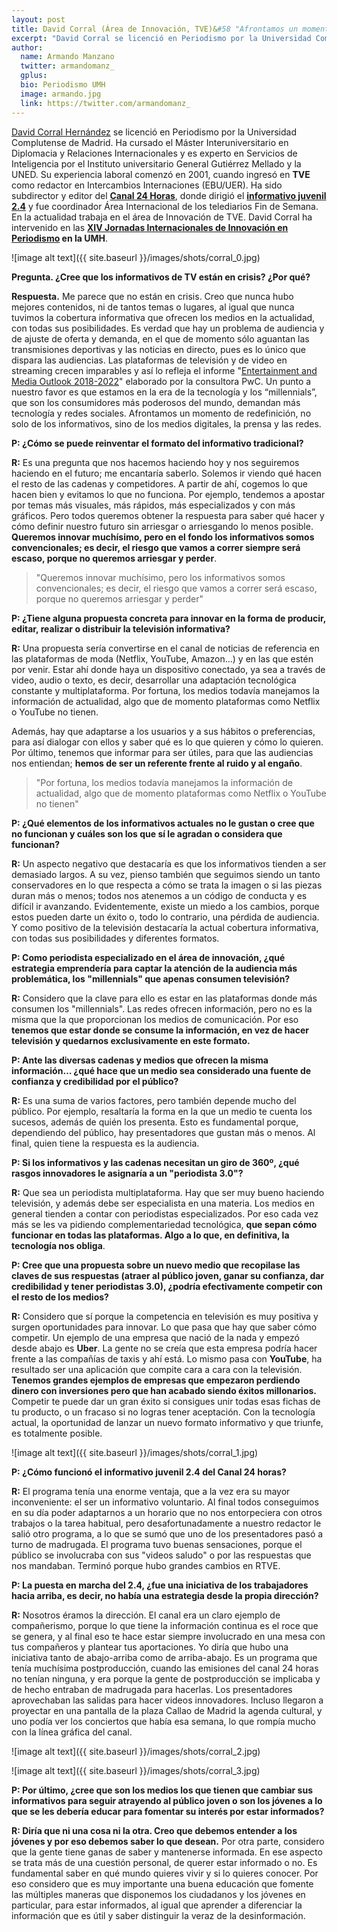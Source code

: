 ```yaml
---
layout: post
title: David Corral (Área de Innovación, TVE)&#58 "Afrontamos un momento de redefinición, no sólo de los informativos sino de los medios digitales, la prensa y las redes"
excerpt: "David Corral se licenció en Periodismo por la Universidad Complutense de Madrid. Ha cursado el Máster Interuniversitario en Diplomacia y Relaciones Internacionales y es experto en Servicios de Inteligencia por el Instituto universitario General Gutiérrez Mellado y la UNED. Su experiencia laboral comenzó en 2001, cuando ingresó en TVE como redactor en Intercambios Internaciones (EBU/UER). Ha sido subdirector y editor del Canal 24 Horas, donde dirigió el informativo juvenil2.4 y fue coordinador del Área Internacional de los telediarios Fin de Semana. En la actualidad trabaja en el área de Innovación de TVE. David Corral ha intervenido en las XIV Jornadas Internacionales de Innovación en Periodismo."
author:
  name: Armando Manzano
  twitter: armandomanz_
  gplus:  
  bio: Periodismo UMH
  image: armando.jpg
  link: https://twitter.com/armandomanz_
---
```

[David Corral Hernández](http://periodismo.umh.es/2018/10/22/ponentes-xiv-jornadas-internacionales-david-corral-unidad-innovacion-tve/) se licenció en Periodismo por la Universidad Complutense de Madrid. Ha cursado el Máster Interuniversitario en Diplomacia y Relaciones Internacionales y es experto en Servicios de Inteligencia por el Instituto universitario General Gutiérrez Mellado y la UNED. Su experiencia laboral comenzó en 2001, cuando ingresó en **TVE** como redactor en Intercambios Internaciones (EBU/UER). Ha sido subdirector y editor del **[Canal 24 Horas](http://www.rtve.es/directo/canal-24h/)**, donde dirigió el **[informativo juvenil 2.4](http://www.rtve.es/alacarta/videos/24-informativo-juvenil/)** y fue coordinador Área Internacional de los telediarios Fin de Semana. En la actualidad trabaja en el área de Innovación de TVE. David Corral ha intervenido en las **[XIV Jornadas Internacionales de Innovación en Periodismo](http://mip.umh.es/blog/2018/11/20/diez-formas-innovar-formatos-audiovisuales-informativo/) en la UMH**.

![image alt text]({{ site.baseurl }}/images/shots/corral_0.jpg)

**Pregunta. ¿Cree que los informativos de TV están en crisis? ¿Por qué?**

**Respuesta.** Me parece que no están en crisis. Creo que nunca hubo mejores contenidos, ni de tantos temas o lugares, al igual que nunca tuvimos la cobertura informativa que ofrecen los medios en la actualidad, con todas sus posibilidades. Es verdad que hay un problema de audiencia y de ajuste de oferta y demanda, en el que de momento sólo aguantan las transmisiones deportivas y las noticias en directo, pues es lo único que dispara las audiencias. Las plataformas de televisión y de video en streaming crecen imparables y así lo refleja el informe "[Entertainment and Media Outlook 2018-2022](https://www.pwc.com/gx/en/industries/tmt/media/outlook.html)" elaborado por la consultora PwC. Un punto a nuestro favor es que estamos en la era de la tecnología y los “millennials”, que son los consumidores más poderosos del mundo, demandan más tecnología y redes sociales. Afrontamos un momento de redefinición, no solo de los informativos, sino de los medios digitales, la prensa y las redes.

**P: ¿Cómo se puede reinventar el formato del informativo tradicional?**

**R:** Es una pregunta que nos hacemos haciendo hoy y nos seguiremos haciendo en el futuro; me encantaría saberlo. Solemos ir viendo qué hacen el resto de las cadenas y competidores. A partir de ahí, cogemos lo que hacen bien y evitamos lo que no funciona. Por ejemplo, tendemos a apostar por temas más visuales, más rápidos, más especializados y con más gráficos. Pero todos queremos obtener la respuesta para saber qué hacer y cómo definir nuestro futuro sin arriesgar o arriesgando lo menos posible. **Queremos innovar muchísimo, pero en el fondo los informativos somos convencionales; es decir, el riesgo que vamos a correr siempre será escaso, porque no queremos arriesgar y perder**.

>"Queremos innovar muchísimo, pero los informativos somos convencionales; es decir, el riesgo que vamos a correr será escaso, porque no queremos arriesgar y perder"

**P: ¿Tiene alguna propuesta concreta para innovar en la forma de producir, editar, realizar o distribuir la televisión informativa?**

**R:** Una propuesta sería convertirse en el canal de noticias de referencia en las plataformas de moda (Netflix, YouTube, Amazon…) y en las que estén por venir. Estar ahí donde haya un dispositivo conectado, ya sea a través de video, audio o texto, es decir, desarrollar una adaptación tecnológica constante y multiplataforma. Por fortuna, los medios todavía manejamos la información de actualidad, algo que de momento plataformas como Netflix o YouTube no tienen.

Además, hay que adaptarse a los usuarios y a sus hábitos o preferencias, para así dialogar con ellos y saber qué es lo que quieren y cómo lo quieren. Por último, tenemos que informar para ser útiles, para que las audiencias nos entiendan; **hemos de ser un referente frente al ruido y al engaño**.

>"Por fortuna, los medios todavía manejamos la información de actualidad, algo que de momento plataformas como Netflix o YouTube no tienen"

**P: ¿Qué elementos de los informativos actuales no le gustan o cree que no funcionan y cuáles son los que sí le agradan o considera que funcionan?**

**R:** Un aspecto negativo que destacaría es que los informativos tienden a ser demasiado largos. A su vez, pienso también que seguimos siendo un tanto conservadores en lo que respecta a cómo se trata la imagen o si las piezas duran más o menos; todos nos atenemos a un código de conducta y es difícil ir avanzando. Evidentemente, existe un miedo a los cambios, porque estos pueden darte un éxito o, todo lo contrario, una pérdida de audiencia. Y como positivo de la televisión destacaría la actual cobertura informativa, con todas sus posibilidades y diferentes formatos.

**P: Como periodista especializado en el área de innovación, ¿qué estrategia emprendería para captar la atención de la audiencia más problemática, los "millennials" que apenas consumen televisión?**

**R:** Considero que la clave para ello es estar en las plataformas donde más consumen los "millennials". Las redes ofrecen información, pero no es la misma que la que proporcionan los medios de comunicación. Por eso **tenemos que estar donde se consume la información, en vez de hacer televisión y quedarnos exclusivamente en este formato.**

**P: Ante las diversas cadenas y medios que ofrecen la misma información… ¿qué hace que un medio sea considerado una fuente de confianza y credibilidad por el público?**

**R:** Es una suma de varios factores, pero también depende mucho del público. Por ejemplo, resaltaría la forma en la que un medio te cuenta los sucesos, además de quién los presenta. Esto es fundamental porque, dependiendo del público, hay presentadores que gustan más o menos. Al final, quien tiene la respuesta es la audiencia.

**P: Si los informativos y las cadenas necesitan un giro de 360º, ¿qué rasgos innovadores le asignaría a un "periodista 3.0"?**

**R:** Que sea un periodista multiplataforma. Hay que ser muy bueno haciendo televisión, y además debe ser especialista en una materia. Los medios en general tienden a contar con periodistas especializados. Por eso cada vez más se les va pidiendo complementariedad tecnológica, **que sepan cómo funcionar en todas las plataformas. Algo a lo que, en definitiva, la tecnología nos obliga**. 

**P: Cree que una propuesta sobre un nuevo medio que recopilase las claves de sus respuestas (atraer al público joven, ganar su confianza, dar credibilidad y tener periodistas 3.0), ¿podría efectivamente competir con el resto de los medios?**

**R:** Considero que sí porque la competencia en televisión es muy positiva y surgen oportunidades para innovar. Lo que pasa que hay que saber cómo competir. Un ejemplo de una empresa que nació de la nada y empezó desde abajo es **Uber**. La gente no se creía que esta empresa podría hacer frente a las compañías de taxis y ahí está. Lo mismo pasa con **YouTube**, ha resultado ser una aplicación que compite cara a cara con la televisión. **Tenemos grandes ejemplos de empresas que empezaron perdiendo dinero con inversiones pero que han acabado siendo éxitos millonarios.**  Competir te puede dar un gran éxito si consigues unir todas esas fichas de tu producto, o un fracaso si no logras tener aceptación. Con la tecnología actual, la oportunidad de lanzar un nuevo formato informativo y que triunfe, es totalmente posible.

![image alt text]({{ site.baseurl }}/images/shots/corral_1.jpg)

**P: ¿Cómo funcionó el informativo juvenil 2.4 del Canal 24 horas?**

**R:** El programa tenía una enorme ventaja, que a la vez era su mayor inconveniente: el ser un informativo voluntario. Al final todos conseguimos en su día poder adaptarnos a un horario que no nos entorpeciera con otros trabajos o la tarea habitual, pero desafortunadamente a nuestro redactor le salió otro programa, a lo que se sumó que uno de los presentadores pasó a turno de madrugada. El programa tuvo buenas sensaciones, porque el público se involucraba con sus "videos saludo" o por las respuestas que nos mandaban. Terminó porque hubo grandes cambios en RTVE.

**P: La puesta en marcha del 2.4, ¿fue una iniciativa de los trabajadores hacia arriba, es decir, no había una estrategia desde la propia dirección?**

**R:** Nosotros éramos la dirección. El canal era un claro ejemplo de compañerismo, porque lo que tiene la información continua es el roce que se genera, y al final eso te hace estar siempre involucrado en una mesa con tus compañeros y plantear tus aportaciones. Yo diría que hubo una iniciativa tanto de abajo-arriba como de arriba-abajo. Es un programa que tenía muchísima postproducción, cuando las emisiones del canal 24 horas no tenían ninguna, y era porque la gente de postproducción se implicaba y de hecho entraban de madrugada para hacerlas. Los presentadores aprovechaban las salidas para hacer videos innovadores. Incluso llegaron a proyectar en una pantalla de la plaza Callao de Madrid la agenda cultural, y uno podía ver los conciertos que había esa semana, lo que rompía mucho con la línea gráfica del canal.

![image alt text]({{ site.baseurl }}/images/shots/corral_2.jpg) 

![image alt text]({{ site.baseurl }}/images/shots/corral_3.jpg)

**P: Por último, ¿cree que son los medios los que tienen que cambiar sus informativos para seguir atrayendo al público joven o son los jóvenes a lo que se les debería educar para fomentar su interés por estar informados?**

**R: Diría que ni una cosa ni la otra. Creo que debemos entender a los jóvenes y por eso debemos saber lo que desean.** Por otra parte, considero que la gente tiene ganas de saber y mantenerse informada. En ese aspecto se trata más de una cuestión personal, de querer estar informado o no. Es fundamental saber en qué mundo quieres vivir y si lo quieres conocer. Por eso considero que es muy importante una buena educación que fomente las múltiples maneras que disponemos los ciudadanos y los jóvenes en particular, para estar informados, al igual que aprender a diferenciar la información que es útil y saber distinguir la veraz de la desinformación.